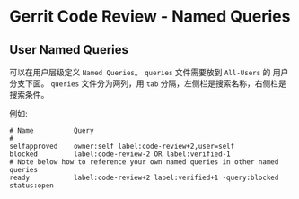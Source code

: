 # Gerrit Code Review - Named Queries

## User Named Queries
可以在用户层级定义 `Named Queries`。 `queries` 文件需要放到  `All-Users` 的 用户分支下面。 `queries` 文件分为两列，用 `tab` 分隔，左侧栏是搜索名称，右侧栏是搜索条件。

例如:

```
# Name         	Query
#
selfapproved   	owner:self label:code-review+2,user=self
blocked        	label:code-review-2 OR label:verified-1
# Note below how to reference your own named queries in other named queries
ready          	label:code-review+2 label:verified+1 -query:blocked status:open
```

